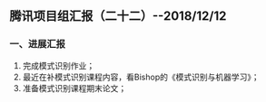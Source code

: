## 腾讯项目组汇报（二十二）--2018/12/12

### 一、进展汇报

1. 完成模式识别作业；
2. 最近在补模式识别课程内容，看Bishop的《模式识别与机器学习》；
3. 准备模式识别课程期末论文；